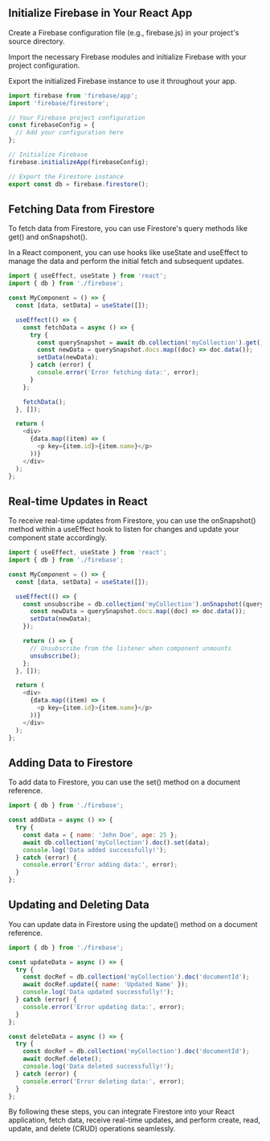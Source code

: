 ## Initialize Firebase in Your React App

Create a Firebase configuration file (e.g., firebase.js) in your project's source directory.

Import the necessary Firebase modules and initialize Firebase with your project configuration.

Export the initialized Firebase instance to use it throughout your app.

```javascript
import firebase from 'firebase/app';
import 'firebase/firestore';

// Your Firebase project configuration
const firebaseConfig = {
  // Add your configuration here
};

// Initialize Firebase
firebase.initializeApp(firebaseConfig);

// Export the Firestore instance
export const db = firebase.firestore();

```

## Fetching Data from Firestore

To fetch data from Firestore, you can use Firestore's query methods like get() and onSnapshot().

In a React component, you can use hooks like useState and useEffect to manage the data and perform the initial fetch and subsequent updates.

```javascript
import { useEffect, useState } from 'react';
import { db } from './firebase';

const MyComponent = () => {
  const [data, setData] = useState([]);

  useEffect(() => {
    const fetchData = async () => {
      try {
        const querySnapshot = await db.collection('myCollection').get();
        const newData = querySnapshot.docs.map((doc) => doc.data());
        setData(newData);
      } catch (error) {
        console.error('Error fetching data:', error);
      }
    };

    fetchData();
  }, []);

  return (
    <div>
      {data.map((item) => (
        <p key={item.id}>{item.name}</p>
      ))}
    </div>
  );
};

```

## Real-time Updates in React

To receive real-time updates from Firestore, you can use the onSnapshot() method within a useEffect hook to listen for changes and update your component state accordingly.

```javascript
import { useEffect, useState } from 'react';
import { db } from './firebase';

const MyComponent = () => {
  const [data, setData] = useState([]);

  useEffect(() => {
    const unsubscribe = db.collection('myCollection').onSnapshot((querySnapshot) => {
      const newData = querySnapshot.docs.map((doc) => doc.data());
      setData(newData);
    });

    return () => {
      // Unsubscribe from the listener when component unmounts
      unsubscribe();
    };
  }, []);

  return (
    <div>
      {data.map((item) => (
        <p key={item.id}>{item.name}</p>
      ))}
    </div>
  );
};

```

## Adding Data to Firestore

To add data to Firestore, you can use the set() method on a document reference.

```javascript
import { db } from './firebase';

const addData = async () => {
  try {
    const data = { name: 'John Doe', age: 25 };
    await db.collection('myCollection').doc().set(data);
    console.log('Data added successfully!');
  } catch (error) {
    console.error('Error adding data:', error);
  }
};

```

## Updating and Deleting Data

You can update data in Firestore using the update() method on a document reference.

```javascript
import { db } from './firebase';

const updateData = async () => {
  try {
    const docRef = db.collection('myCollection').doc('documentId');
    await docRef.update({ name: 'Updated Name' });
    console.log('Data updated successfully!');
  } catch (error) {
    console.error('Error updating data:', error);
  }
};

const deleteData = async () => {
  try {
    const docRef = db.collection('myCollection').doc('documentId');
    await docRef.delete();
    console.log('Data deleted successfully!');
  } catch (error) {
    console.error('Error deleting data:', error);
  }
};

```

By following these steps, you can integrate Firestore into your React application, fetch data, receive real-time updates, and perform create, read, update, and delete (CRUD) operations seamlessly.